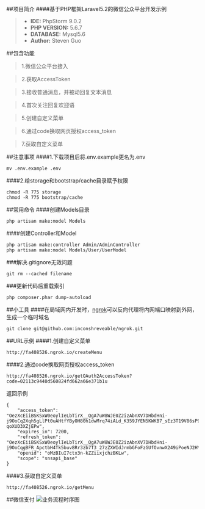 ##项目简介
####基于PHP框架Laravel5.2的微信公众平台开发示例
>- **IDE:** PhpStorm 9.0.2
>- **PHP VERSION:** 5.6.7
>- **DATABASE:** Mysql5.6 
>- **Author:** Steven Guo

##包含功能
>1.微信公众平台接入

>2.获取AccessToken

>3.接收普通消息，并被动回复文本消息

>4.首次关注回复欢迎语

>5.创建自定义菜单

>6.通过code换取网页授权access_token

>7.获取自定义菜单

##注意事项
####1.下载项目后将.env.example更名为.env
```
mv .env.example .env
```

####2.给storage和bootstrap/cache目录赋予权限
```
chmod -R 775 storage
chmod -R 775 bootstrap/cache
```

##常用命令
####创建Models目录
```
php artisan make:model Models
```

####创建Controller和Model
```
php artisan make:controller Admin/AdminController
php artisan make:model Models/User/UserModel
```

###解决.gitignore无效问题
```
git rm --cached filename
```

###更新代码后重载索引
```
php composer.phar dump-autoload
```

##小工具
####在局域网内开发时，[ngrok](https://github.com/inconshreveable/ngrok)可以反向代理将内网端口映射到外网，生成一个临时域名
```
git clone git@github.com:inconshreveable/ngrok.git
```

##URL示例
####1.创建自定义菜单
```
http://fa408526.ngrok.io/createMenu
```
####2.通过code换取网页授权access_token
```
http://fa408526.ngrok.io/getOAuth2AccessToken?code=02113c9440d560824fd662a66e371b1u
```
返回示例

```
{
    "access_token": "OezXcEiiBSKSxW0eoylIeLbTirX__QgA7uW8WJE0Z2izAbnXV7DHbdHni-j9OoCq2Xqh5gLlPt0uAHtfYByOH80h1dwMrq74iALd_K359JYEN5KWKB7_sEz3T19V86sP9lSO5ZGbc-qoXUD3XZjEPw",
    "expires_in": 7200,
    "refresh_token": "OezXcEiiBSKSxW0eoylIeLbTirX__QgA7uW8WJE0Z2izAbnXV7DHbdHni-j9OoCqgBFR_ApctbH4Tk5buv8Rr3zb7T3_27zZXWIdJrmbGFoFzGUfOvnwX249iPoeNJ2HYDbzW5sEfZHkC5zS4Qr8ug",
    "openid": "oMzBIuI7ctx3n-kZZiixjchzBKLw",
    "scope": "snsapi_base"
}
```

####3.获取自定义菜单
```
http://fa408526.ngrok.io/getMenu
```

##微信支付
![业务流程时序图](http://7xlbf0.com1.z0.glb.clouddn.com/weixin_pay.png)